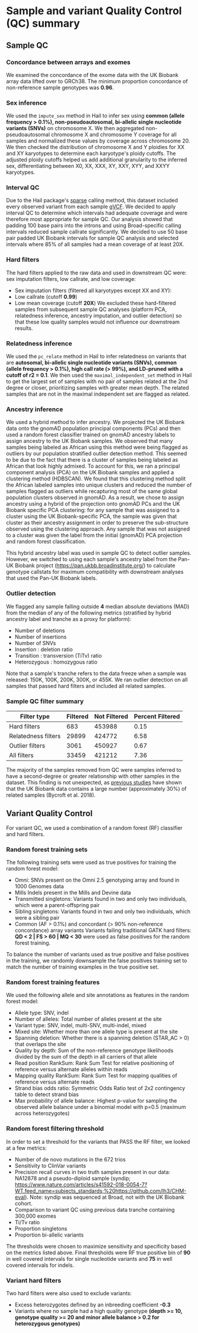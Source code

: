# Sample and variant Quality Control (QC) summary
## Sample QC
### Concordance between arrays and exomes
We examined the concordance of the exome data with the UK Biobank array data lifted over to GRCh38. The minimum proportion concordance of non-reference sample genotypes was <b>0.96</b>.
### Sex inference
We used the `impute_sex` method in Hail to infer sex using <b>common (allele frequency > 0.1%), non-pseudoautosomal, bi-allelic single nucleotide variants (SNVs)</b> on chromosome X. We then aggregated non-pseudoautosomal chromosome X and chromosome Y coverage for all samples and normalized these values by coverage across chromosome 20. We then checked the distribution of chromosome X and Y ploidies for XX and XY karyotypes to determine each karyotype's ploidy cutoffs. The adjusted ploidy cutoffs helped us add additional granularity to the inferred sex, differentiating between X0, XX, XXX, XY, XXY, XYY, and XXYY karyotypes.
### Interval QC
Due to the Hail package's [sparse](https://hail.is/docs/0.2/experimental/vcf_combiner.html#working-with-sparse-matrix-tables) calling method, this dataset included every observed variant from each sample [gVCF](https://gatk.broadinstitute.org/hc/en-us/articles/360035531812-GVCF-Genomic-Variant-Call-Format). We decided to apply interval QC to determine which intervals had adequate coverage and were therefore most appropriate for sample QC. Our analysis showed that padding 100 base pairs into the introns and using Broad-specific calling intervals reduced sample callrate significantly. We decided to use 50 base pair padded UK Biobank intervals for sample QC analysis and selected intervals where 85% of all samples had a mean coverage of at least 20X.

### Hard filters
The hard filters applied to the raw data and used in downstream QC were: sex imputation filters, low callrate, and low coverage:
- Sex imputation filters (filtered all karyotypes except XX and XY):
- Low callrate (cutoff <b>0.99</b>)
- Low mean coverage (cutoff <b>20X</b>)
We excluded these hard-filtered samples from subsequent sample QC analyses (platform PCA, relatedness inference, ancestry imputation, and outlier detection) so that these low quality samples would not influence our downstream results.

### Relatedness inference
We used the `pc_relate` method in Hail to infer relatedness on variants that are <b>autosomal, bi-allelic single nucleotide variants (SNVs), common (allele frequency > 0.1%), high call rate (> 99%), and LD-pruned with a cutoff of r2 = 0.1</b>. We then used the `maximal_independent_set` method in Hail to get the largest set of samples with no pair of samples related at the 2nd degree or closer, prioritizing samples with greater mean depth. The related samples that are not in the maximal independent set are flagged as related.

### Ancestry inference
We used a hybrid method to infer ancestry. We projected the UK Biobank data onto the gnomAD population principal components (PCs) and then used a random forest classifier trained on gnomAD ancestry labels to assign ancestry to the UK Biobank samples. We observed that many samples being labeled as African using this method were being flagged as outliers by our population stratified outlier detection method. This seemed to be due to the fact that there is a cluster of samples being labeled as African that look highly admixed. To account for this, we ran a principal component analysis (PCA) on the UK Biobank samples and applied a clustering method (HDBSCAN). We found that this clustering method split the African labeled samples into unique clusters and reduced the number of samples flagged as outliers while recapturing most of the same global population clusters observed in gnomAD. As a result, we chose to assign ancestry using a hybrid of the projection onto gnomAD PCs and the UK Biobank specific PCA clustering: for any sample that was assigned to a cluster using the UK Biobank-specific PCA, the sample was given that cluster as their ancestry assignment in order to preserve the sub-structure observed using the clustering approach. Any sample that was not assigned to a cluster was given the label from the initial (gnomAD) PCA projection and random forest classification.

This hybrid ancestry label was used in sample QC to detect outlier samples. However, we switched to using each sample's ancestry label from the Pan-UK Biobank project (https://pan.ukbb.broadinstitute.org/) to calculate genotype callstats for maximum compatibility with downstream analyses that used the Pan-UK Biobank labels.

### Outlier detection
We flagged any sample falling outside <b>4</b> median absolute deviations (MAD) from the median of any of the following metrics (stratified by hybrid ancestry label and tranche as a proxy for platform):
- Number of deletions
- Number of insertions
- Number of SNVs
- Insertion : deletion ratio
- Transition : transversion (TiTv) ratio
- Heterozygous : homozygous ratio

Note that a sample's tranche refers to the data freeze when a sample was released: 150K, 100K, 200K, 300K, or 455K.
We ran outlier detection on all samples that passed hard filters and included all related samples.

### Sample QC filter summary
| Filter type | Filtered | Not Filtered | Percent Filtered |
| ----------- | -------- | ------------ | ---------------- |
| Hard filters | 683 | 453988 | 0.15 |
| Relatedness filters | 29899 | 424772 | 6.58 |
| Outlier filters | 3061 | 450927 | 0.67 |
| All filters | 33459 | 421212 | 7.36 | 

The majority of the samples removed from QC were samples inferred to have a second-degree or greater relationship with other samples in the dataset. This finding is not unexpected, as [previous studies](https://doi.org/10.1038/s41586-018-0579-z) have shown that the UK Biobank data contains a large number (approximately 30%) of related samples (Bycroft et al. 2018). 

## Variant Quality Control
For variant QC, we used a combination of a random forest (RF) classifier and hard filters.

### Random forest training sets
The following training sets were used as true positives for training the random forest model:
- Omni: SNVs present on the Omni 2.5 genotyping array and found in 1000 Genomes data
- Mills Indels present in the Mills and Devine data
- Transmitted singletons: Variants found in two and only two individuals, which were a parent-offspring pair
- Sibling singletons: Variants found in two and only two individuals, which were a sibling pair
- Common (AF > 0.1%) and concordant (> 90% non-reference concordance) array variants
Variants failing traditional GATK hard filters: <b>QD < 2 | FS > 60 | MQ < 30</b> were used as false positives for the random forest training. 

To balance the number of variants used as true positive and false positives in the training, we randomly downsample the false positives training set to match the number of training examples in the true positive set.

### Random forest training features
We used the following allele and site annotations as features in the random forest model:
- Allele type: SNV, indel
- Number of alleles: Total number of alleles present at the site
- Variant type: SNV, indel, multi-SNV, multi-indel, mixed
- Mixed site: Whether more than one allele type is present at the site
- Spanning deletion: Whether there is a spanning deletion (STAR_AC > 0) that overlaps the site
- Quality by depth: Sum of the non-reference genotype likelihoods divided by the sum of the depth in all carriers of that allele
- Read position RankSum: Rank Sum Test for relative positioning of reference versus alternate alleles within reads
- Mapping quality RankSum: Rank Sum Test for mapping qualities of reference versus alternate reads
- Strand bias odds ratio: Symmetric Odds Ratio test of 2x2 contingency table to detect strand bias
- Max probability of allele balance: Highest p-value for sampling the observed allele balance under a binomial model with p=0.5 (maximum across heterozygotes)

### Random forest filtering threshold
In order to set a threshold for the variants that PASS the RF filter, we looked at a few metrics:
- Number of de novo mutations in the 672 trios
- Sensitivity to ClinVar variants
- Precision recall curves in two truth samples present in our data: NA12878 and a pseudo-diploid sample (syndip; https://www.nature.com/articles/s41592-018-0054-7?WT.feed_name=subjects_standards;%20https://github.com/lh3/CHM-eval). Note: syndip was sequenced at Broad, not with the UK Biobank cohort.
- Comparison to variant QC using previous data tranche containing 300,000 exomes
- Ti/Tv ratio
- Proportion singletons
- Proportion bi-allelic variants

The thresholds were chosen to maximize sensitivity and specificity based on the metrics listed above. Final thresholds were RF true positive bin of <b>90</b> in well covered intervals for single nucleotide variants and <b>75</b> in well covered intervals for indels.

### Variant hard filters
Two hard filters were also used to exclude variants:
- Excess heterozygotes defined by an inbreeding coefficient <b>-0.3</b>
- Variants where no sample had a high quality genotype <b>(depth >= 10, genotype quality >= 20 and minor allele balance > 0.2 for heterozygous genotypes)</b>